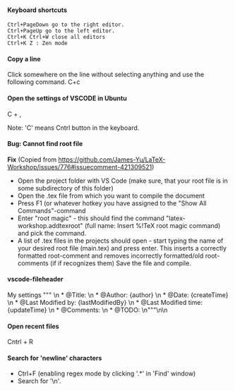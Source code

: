 #### Keyboard shortcuts

    Ctrl+PageDown go to the right editor.
    Ctrl+PageUp go to the left editor.
    Ctrl+K Ctrl+W close all editors
    Ctrl+K Z : Zen mode

#### Copy a line
Click somewhere on the line without selecting anything and use the following command.
    C+c

#### Open the settings of VSCODE in Ubuntu
C + ,

Note: 'C' means Cntrl button in the keyboard.

#### Bug: Cannot find root file 
**Fix** (Copied from https://github.com/James-Yu/LaTeX-Workshop/issues/776#issuecomment-421309521)

* Open the project folder with VS Code (make sure, that your root file is in some subdirectory of this folder)
* Open the .tex file from which you want to compile the document
* Press F1 (or whatever hotkey you have assigned to the "Show All Commands"-command
* Enter "root magic" - this should find the command "latex-workshop.addtexroot" (full name: Insert %!TeX root magic command) and pick the command.
* A list of .tex files in the projects should open - start typing the name of your desired root file (main.tex) and press enter. This inserts a correctly formatted root-comment and removes incorrectly formatted/old root-comments (if if recognizes them)
Save the file and compile.

#### vscode-fileheader
My settings
""" \n * @Title: \n * @Author: {author}  \n * @Date: {createTime}  \n * @Last Modified by:   {lastModifiedBy}  \n * @Last Modified time: {updateTime} \n * @Comments:  \n * @TODO: \n"""\n\n

#### Open recent files

Cntrl + R

#### Search for 'newline' characters
* Ctrl+F (enabling regex mode by clicking '.*' in 'Find' window)
* Search for '\n'.